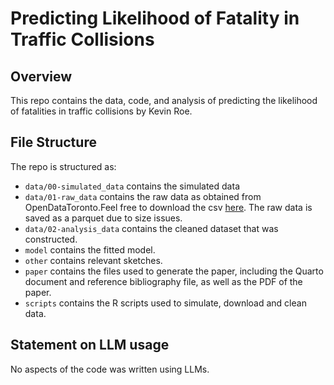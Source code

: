 # Predicting Likelihood of Fatality in Traffic Collisions

## Overview

This repo contains the data, code, and analysis of predicting the likelihood of fatalities in traffic collisions by Kevin Roe. 

## File Structure

The repo is structured as:

-   `data/00-simulated_data` contains the simulated data
-   `data/01-raw_data` contains the raw data as obtained from OpenDataToronto.Feel free to download the csv [here](https://ckan0.cf.opendata.inter.prod-toronto.ca/dataset/ec53f7b2-769b-4914-91fe-a37ee27a90b3/resource/cb890861-ed20-4862-bb75-b1f9ec1e58dd/download/Traffic%20Collisions%20-%204326.csv). The raw data is saved as a parquet due to size issues.
-   `data/02-analysis_data` contains the cleaned dataset that was constructed.
-   `model` contains the fitted model. 
-   `other` contains relevant sketches.
-   `paper` contains the files used to generate the paper, including the Quarto document and reference bibliography file, as well as the PDF of the paper. 
-   `scripts` contains the R scripts used to simulate, download and clean data.


## Statement on LLM usage

No aspects of the code was written using LLMs.
